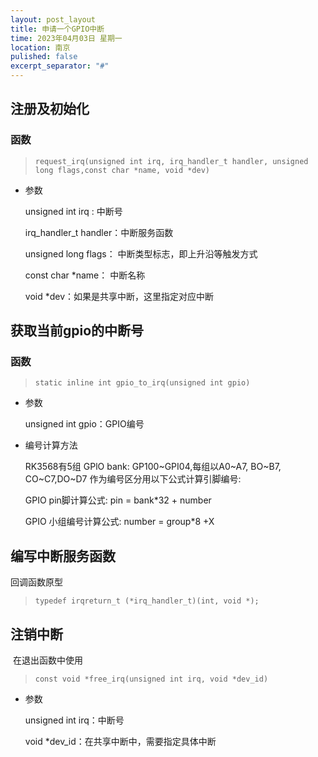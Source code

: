 ```yaml
---
layout: post_layout
title: 申请一个GPIO中断
time: 2023年04月03日 星期一
location: 南京
pulished: false
excerpt_separator: "#"
---
```




## 注册及初始化

### 函数

> `request_irq(unsigned int irq, irq_handler_t handler, unsigned long flags,const char *name, void *dev)`

- 参数

  unsigned int irq :           中断号

  irq_handler_t handler：中断服务函数

  unsigned long flags：   中断类型标志，即上升沿等触发方式

  const char *name： 中断名称

  void *dev：如果是共享中断，这里指定对应中断

## 获取当前gpio的中断号

### 函数

> `static inline int gpio_to_irq(unsigned int gpio)`

- 参数

    unsigned int gpio：GPIO编号

- 编号计算方法

    RK3568有5组 GPlO bank: GP100~GPI04,每组以A0~A7, BO~B7, CO~C7,DO~D7 作为编号区分用以下公式计算引脚编号:

    GPIO pin脚计算公式: pin = bank*32 + number

    GPIO 小组编号计算公式: number = group*8 +X

## 编写中断服务函数

回调函数原型

> `typedef irqreturn_t (*irq_handler_t)(int, void *);`

## 注销中断

​		在退出函数中使用

> `const void *free_irq(unsigned int irq, void *dev_id)`

- 参数

    unsigned int irq：中断号

    void *dev_id：在共享中断中，需要指定具体中断
